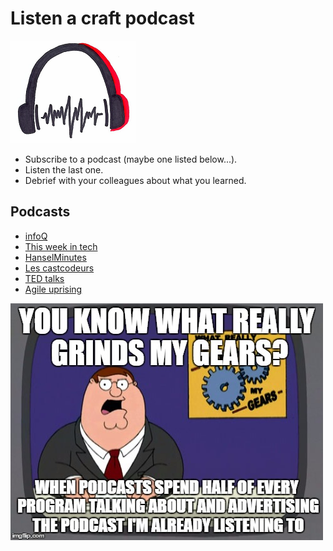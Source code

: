 # Listen a craft podcast
![Craft podcasts](images/craft-podcast.png)  

* Subscribe to a podcast (maybe one listed below...).
* Listen the last one.
* Debrief with your colleagues about what you learned.

## Podcasts
* [infoQ](https://www.infoq.com/Software_Craftsmanship/podcasts/)
* [This week in tech](https://twit.tv/shows/this-week-in-tech)
* [HanselMinutes](https://www.hanselminutes.com/)
* [Les castcodeurs](https://lescastcodeurs.com/)
* [TED talks](https://www.ted.com/about/programs-initiatives/ted-talks/ted-talks-audio)
* [Agile uprising](http://podcast.agileuprising.com/)

![Craft podcasts](images/craft-podcast1.jpg)  

